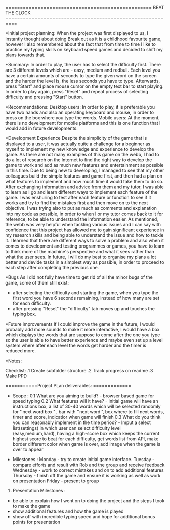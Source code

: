 ================================================== BEAT THE CLOCK ==========================================================

*Initial project planning:
When the project was first displayed to us, I instantly thought about doing Break out as it is a childhood favourite game, however I also remembered about the fact that from time to time I like to practice my typing skills on keyboard speed games and decided to shift my plans towards that. 

*Summary:
In order to play, the user has to select the difficulty first. There are 3 different levels which are - easy, medium and redbull. Each level you have a certain amounts of seconds to type the given word on the screen and the harder the level is, the less seconds you have to type. Afterwards, press "Start" and place mouse cursor on the empty text bar to start playing. In order to play again, press "Reset" and repeat process of selecting difficulty and pressing "Start" button.

*Recommendations:
Desktop users: In order to play, it is preferable you have two hands and also an operating keyboard and mouse, in order to press on the box where you type the words.
Mobile users: At the moment, there is no development for mobile platforms and this is one function that I would add in future developments.


*Development Experience
Despite the simplicity of the game that is displayed to a user, it was actually quite a challenge for a beginner as myself to implement my new knowledge and experience to develop the game. As there are not many examples of this game on the webb, I had to do a lot of research on the Internet to find the right way to develop the game to work and add as much new features and entertainment as possible in this time. Due to being new to developing, I managed to see that my other colleagues build the simple features and game first, and then had a plan on what features to implement and how much time it would take them to do so. After exchanging information and advice from them and my tutor, I was able to learn as I go and learn different ways to implement each feature of the game. 
I was enshuring to test after each feature or function to see if it works and try to find the mistakes first and then move on to the next objective. I was trying also to put as much as comments and explanation into my code as possible, in order to when I or my tutor comes back to it for reference, to be able to understand the information easier. As mentioned, the webb was very helpful when tackling various issues and I can say with confidence that this project has allowed me to gain significant experience in my research skills and being able to understand the issue and how to tackle it. I learned that there are different ways to solve a problem and also when it comes to development and testing programmes or games, you have to learn to think more of the machine's perspective and what it sees rather than what the user sees. In future, I will do my best to organise my plans a lot better and devide tasks in a simplest way as possible, in order to proceed to each step after completing the previous one. 

*Bugs
As I did not fully have time to get rid of all the minor bugs of the game, some of them still exist:
 - after selecting the difficulty and starting the game, when you type the first word you have 6 seconds remaining, instead of how many are set for each difficulty. 
 - after pressing "Reset" the "difficulty" tab moves up and touches the typing box. 
 
 
*Future improvements
If I could improve the game in the future, I would probably add more sounds to make it more interactive, I would have a box which displays the words that are suppose to come after the one you type so the user is able to have better experience and maybe even set up a level system where after each level the words get harder and the timer is reduced more.



*Notes:

Checklist:
.1 Create subfolder structure
.2 Track progress on readme
.3 Make PPD


 ===========Project PLan deliverables: =============
 - Scope :
 0.1 What are you aiming to build?  - browser based game for speed typing
 0.2 What features will it have? - Initial game will have an instructions box, a list of 30-40 words which will be selected randomly for ''next word box'' , bar with ''next word'', box where to fill next words, timer and score, indicatior when game will finish
 0.3 What do you think you can reasonably implement in the time period? - Imput a select list(settings) in which user can select difficulty level (easy,medium,hard), having a high-score box which keeps the current highest score to beat for each difficulty, get words list from API, make border different color when game is over, add image when the game is over to appear

 - Milestones :
 Monday - try to create initial game interface.
 Tuesday - compare efforts and result with Rob and the group and receive feedback
 Wednesday - work to correct mistakes and on to add additional features
 Thursday - finish off the game and ensure it is working as well as work on presentation
 Friday - present to group

 1. Presentation Milestones :
  - be able to explain how I went on to doing the project and the steps I took to make the game
  - show additional features and how the game is played
  - show off with incredible typing speed and hope for additional bonus points for presentation
